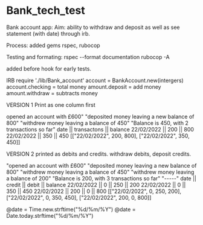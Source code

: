# Bank_tech_test
Bank account app: 
Aim: ability to withdraw and deposit as well as see statement (with date) through irb.

Process:
added gems rspec, rubocop

Testing and formating: 
rspec --format documentation 
rubocop -A

added before hook for early tests.

IRB
require './lib/Bank_account'
account = BankAccount.new(intergers)
account.checking = total money
amount.deposit = add money
amount.withdraw = subtracts money

VERSION 1
Print as one column first

opened an account with £600"
"deposited money leaving a new balance of 800"
"withdrew money leaving a balance of 450"
"Balance is 450, with 2 transactions so far"
date       || transactons || balance
22/02/2022 || 200 || 800
22/02/2022 || 350 || 450
[["22/02/2022", 200, 800], ["22/02/2022", 350, 450]]


VERSION 2
printed as debits and credits.
withdraw debits, deposit credits.

"opened an account with £600"
"deposited money leaving a new balance of 800"
"withdrew money leaving a balance of 450"
"withdrew money leaving a balance of 200"
"Balance is 200, with 3 transactions so far"
"-----"
date       || credit || debit || balance
22/02/2022 || 0 || 250 || 200
22/02/2022 || 0 || 350 || 450
22/02/2022 || 200 || 0 || 800
[["22/02/2022", 0, 250, 200], ["22/02/2022", 0, 350, 450], ["22/02/2022", 200, 0, 800]]

@date = Time.new.strftime("%d/%m/%Y")
@date = Date.today.strftime("%d/%m/%Y")
